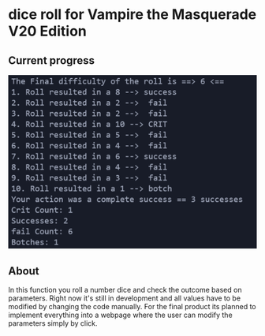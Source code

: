 # dice roll for Vampire the Masquerade V20 Edition

## Current progress
![workInProgress](./img/screenshot-diceroller.PNG)

## About

In this function you roll a number dice and check the outcome based on parameters. 
Right now it's still in development and all values have to be modified by changing the code manually. 
For the final product its planned to implement everything into a webpage where the user can modify the parameters simply by click. 
